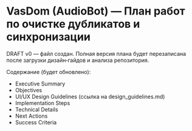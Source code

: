 # VasDom (AudioBot) — План работ по очистке дубликатов и синхронизации

DRAFT v0 — файл создан. Полная версия плана будет перезаписана после загрузки дизайн‑гайдов и анализа репозитория.

Содержание (будет обновлено):
- Executive Summary
- Objectives
- UI/UX Design Guidelines (ссылка на design_guidelines.md)
- Implementation Steps
- Technical Details
- Next Actions
- Success Criteria
